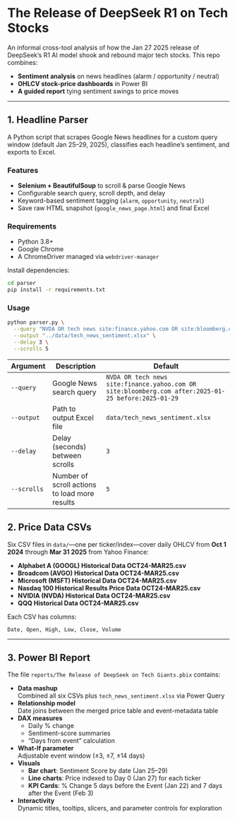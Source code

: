 # The Release of DeepSeek R1 on Tech Stocks 

An informal cross-tool analysis of how the Jan 27 2025 release of DeepSeek’s R1 AI model shook and rebound major tech stocks. This repo combines:

- **Sentiment analysis** on news headlines (alarm / opportunity / neutral)
- **OHLCV stock-price dashboards** in Power BI
- **A guided report** tying sentiment swings to price moves

---

## 1. Headline Parser

A Python script that scrapes Google News headlines for a custom query window (default Jan 25–29, 2025), classifies each headline’s sentiment, and exports to Excel.

### Features
- **Selenium + BeautifulSoup** to scroll & parse Google News  
- Configurable search query, scroll depth, and delay  
- Keyword-based sentiment tagging (`alarm`, `opportunity`, `neutral`)  
- Save raw HTML snapshot (`google_news_page.html`) and final Excel  

### Requirements
- Python 3.8+  
- Google Chrome  
- A ChromeDriver managed via `webdriver-manager`  

Install dependencies:

```bash
cd parser
pip install -r requirements.txt
```

### Usage
```bash
python parser.py \
  --query "NVDA OR tech news site:finance.yahoo.com OR site:bloomberg.com after:2025-01-25 before:2025-01-29" \
  --output "../data/tech_news_sentiment.xlsx" \
  --delay 3 \
  --scrolls 5
```

| Argument    | Description                                   | Default                                                                                             |
| ----------- | --------------------------------------------- | --------------------------------------------------------------------------------------------------- |
| `--query`   | Google News search query                      | `NVDA OR tech news site:finance.yahoo.com OR site:bloomberg.com after:2025-01-25 before:2025-01-29` |
| `--output`  | Path to output Excel file                     | `data/tech_news_sentiment.xlsx`                                                                     |
| `--delay`   | Delay (seconds) between scrolls               | `3`                                                                                                 |
| `--scrolls` | Number of scroll actions to load more results | `5`                                                                                                 |

## 2. Price Data CSVs

Six CSV files in `data/`—one per ticker/index—cover daily OHLCV from **Oct 1 2024** through **Mar 31 2025** from Yahoo Finance:

- **Alphabet A (GOOGL) Historical Data OCT24-MAR25.csv**  
- **Broadcom (AVGO) Historical Data OCT24-MAR25.csv**  
- **Microsoft (MSFT) Historical Data OCT24-MAR25.csv**  
- **Nasdaq 100 Historical Results Price Data OCT24-MAR25.csv**  
- **NVIDIA (NVDA) Historical Data OCT24-MAR25.csv**  
- **QQQ Historical Data OCT24-MAR25.csv**  

Each CSV has columns:

```
Date, Open, High, Low, Close, Volume
```

---

## 3. Power BI Report

The file `reports/The Release of DeepSeek on Tech Giants.pbix` contains:

- **Data mashup**  
  Combined all six CSVs plus `tech_news_sentiment.xlsx` via Power Query  
- **Relationship model**  
  Date joins between the merged price table and event-metadata table  
- **DAX measures**  
  - Daily % change  
  - Sentiment-score summaries  
  - “Days from event” calculation  
- **What-If parameter**  
  Adjustable event window (±3, ±7, ±14 days)  
- **Visuals**  
  - **Bar chart**: Sentiment Score by date (Jan 25–29)  
  - **Line charts**: Price indexed to Day 0 (Jan 27) for each ticker
  - **KPI Cards**: % Change 5 days before the Event (Jan 22) and 7 days after the Event (Feb 3)
- **Interactivity**  
  Dynamic titles, tooltips, slicers, and parameter controls for exploration  
